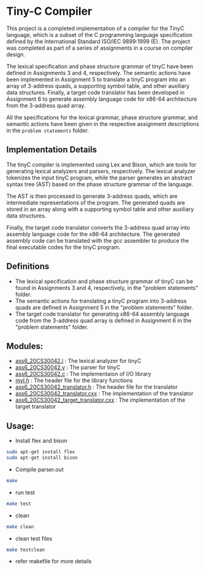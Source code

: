 # Tiny-C Compiler

This project is a completed implementation of a compiler for the TinyC language, which is a subset of the C programming language specification defined by the International Standard ISO/IEC 9899:1999 (E). The project was completed as part of a series of assignments in a course on compiler design.

The lexical specification and phase structure grammar of tinyC have been defined in Assignments 3 and 4, respectively. The semantic actions have been implemented in Assignment 5 to translate a tinyC program into an array of 3-address quads, a supporting symbol table, and other auxiliary data structures. Finally, a target code translator has been developed in Assignment 6 to generate assembly language code for x86-64 architecture from the 3-address quad array.

All the specifications for the lexical grammar, phase structure grammar, and semantic actions have been given in the respective assignment descriptions in the `problem statements` folder.

## Implementation Details

The tinyC compiler is implemented using Lex and Bison, which are tools for generating lexical analyzers and parsers, respectively. The lexical analyzer tokenizes the input tinyC program, while the parser generates an abstract syntax tree (AST) based on the phase structure grammar of the language.

The AST is then processed to generate 3-address quads, which are intermediate representations of the program. The generated quads are stored in an array along with a supporting symbol table and other auxiliary data structures.

Finally, the target code translator converts the 3-address quad array into assembly language code for the x86-64 architecture. The generated assembly code can be translated with the gcc assembler to produce the final executable codes for the tinyC program.

## Definitions

* The lexical specification and phase structure grammar of tinyC can be found in Assignments 3 and 4, respectively, in the "problem statements" folder.
* The semantic actions for translating a tinyC program into 3-address quads are defined in Assignment 5 in the "problem statements" folder.
* The target code translator for generating x86-64 assembly language code from the 3-address quad array is defined in Assignment 6 in the "problem statements" folder.

## Modules:

-   [ass6_20CS30042.l](ass6_20CS30042.l) : The lexical analyzer for tinyC
-   [ass6_20CS30042.y](ass6_20CS30042.y) : The parser for tinyC
-   [ass6_20CS30042.c](ass6_20CS30042.c) : The implementaion of I/O library
-   [myl.h](myl.h) : The header file for the library functions
-   [ass6_20CS30042_translator.h](ass6_20CS30042_translator.h) : The header file for the translator
-   [ass6_20CS30042_translator.cxx](ass6_20CS30042_translator.cxx) : The implementation of the translator
-   [ass6_20CS30042_target_translator.cxx](ass6_20CS30042_target_translator.cxx) : The implementation of the target translator

## Usage:

- Install flex and bison

```bash
sudo apt-get install flex
sudo apt-get install bison
```

-   Compile parser.out

```bash
make
```

-   run test

```bash
make test
```

-   clean

```bash
make clean
```

-   clean test files

```bash
make testclean
```

-   refer makefile for more details